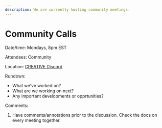 ```yaml
---
description: We are currently hosting community meetings.
---
```


# Community Calls

Date/time: Mondays, 8pm EST

Attendees: Community

Location: [CREATIVE Discord](https://discord.gg/6VSecRd3As)

Rundown:

* What we've worked on?
* What are we working on next?
* Any important developments or opprtunities?

Comments:

1. Have comments/annotations prior to the discussion. Check the docs on every meeting together.

